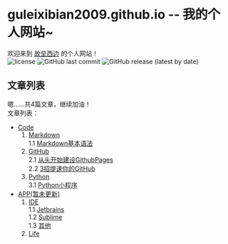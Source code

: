 # guleixibian2009.github.io -- 我的个人网站~
欢迎来到 [故垒西边](https://github.com/guleixibian2009/) 的个人网站！  
![license](https://img.shields.io/github/license/guleixibian2009/guleixibian2009.github.io)
![GitHub last commit](https://img.shields.io/github/last-commit/guleixibian2009/guleixibian2009.github.io)
![GitHub release (latest by date)](https://img.shields.io/github/v/release/guleixibian2009/guleixibian2009.github.io)

## 文章列表

嗯......共4篇文章，继续加油！  
文章列表：  
- [Code](https://guleixibian2009.github.io/Code/)   
    1. [Markdown](https://guleixibian2009.github.io/Code/Markdown/)  
        1.1 [Markdown基本语法](https://guleixibian2009.github.io/Code/Markdown/01/)  
    2. [GitHub](https://guleixibian2009.github.io/Code/Github/)  
        2.1 [从头开始建设GithubPages](https://guleixibian2009.github.io/Code/Github/01/)  
        2.2 [3招提速你的GitHub](https://guleixibian2009.github.io/Code/Github/02/)
    3. [Python](https://guleixibian2009.github.io/Code/Python/)  
        3.1 [Python小程序](https://guleixibian2009.github.io/Code/Python/01/)  
- [APP(暂未更新)](https://guleixibian2009.github.io/APP/)  
    1. [IDE](https://guleixibian2009.github.io/APP/IDE/)  
        1.1 [Jetbrains](https://guleixibian2009.github.io/APP/IDE/01/)  
        1.2 [Sublime](https://guleixibian2009.github.io/APP/IDE/02/)  
        1.3 [其他](https://guleixibian2009.github.io/APP/IDE/03/)  
    2. [Life](https://guleixibian2009.github.io/APP/Life/)